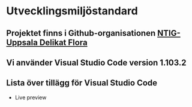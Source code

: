 # Utvecklingsmiljöstandard

## Projektet finns i Github-organisationen [NTIG-Uppsala Delikat Flora](https://github.com/NTIG-Uppsala/Delikat-Flora/)  
## Vi använder Visual Studio Code version 1.103.2  

## Lista över tillägg för Visual Studio Code

- Live preview


